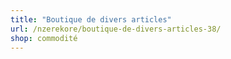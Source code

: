 ```yaml
---
title: "Boutique de divers articles"
url: /nzerekore/boutique-de-divers-articles-38/
shop: commodité
---
```

